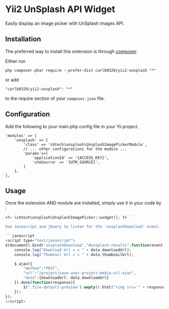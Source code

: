 Yii2 UnSplash API Widget
========================
Easily display an image picker with UnSplash images API.

Installation
------------

The preferred way to install this extension is through [composer](http://getcomposer.org/download/).

Either run

```
php composer.phar require --prefer-dist carlb0329/yii2-unsplash "*"
```

or add

```
"carlb0329/yii2-unsplash": "*"
```

to the require section of your `composer.json` file.

Configuration
------------
Add the following to your main.php config file in your Yii project.

```
'modules' => [
	'unsplash' => [
        'class' => 'cbtech\unsplash\UnsplashImagePickerModule',
        // ... other configurations for the module ...
        'params'=>[
        	'applicationId'	=> '{ACCESS_KEY}',
			'utmSource' => '{UTM_SOURCE}',		
        ]
    ],	
],
```
Usage
-----

Once the extension AND module are installed, simply use it in your code by  :

```php
<?= \cbtech\unsplash\UnsplashImagePicker::widget(); ?>```

Use Javascript and jQuery to listen for the 'unsplashDownload' event.

```javascript
<script type="text/javascript">
$(document).bind('unsplashDownload',"#unsplash-results",function(event, data){
	console.log("Download Url = = " + data.downloadUrl);
	console.log("Thumnail Url = = " + data.thumbnailUrl);

	$.ajax({
		"method":"POST",
		"url":"/project/save-user-project-media-url-ajax",
		"data":{downloadUrl: data.downloadUrl}
	}).done(function(response){
		$(".file-default-preview").empty().html("<img src='" + response.data.media.url + "' style='width:200px;height:200px;object-fit:cover;'/>");
	});
});
</script>
```
 